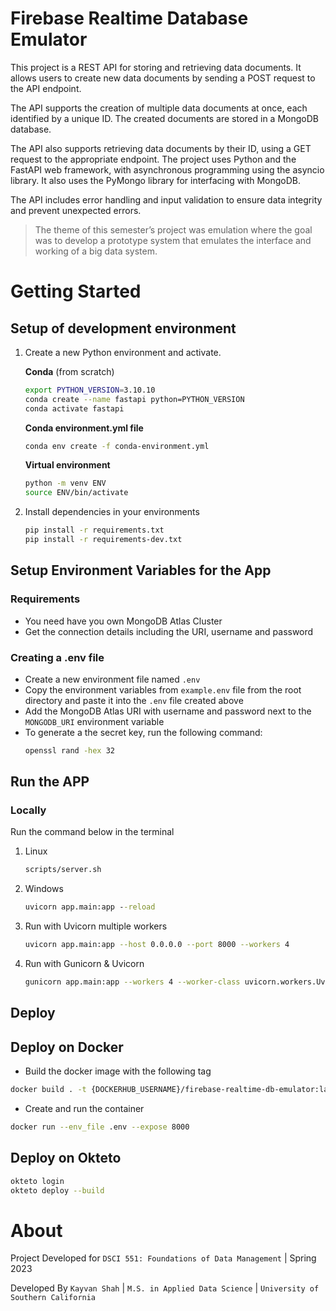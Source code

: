 # Firebase Realtime Database Emulator

This project is a REST API for storing and retrieving data documents. It allows
users to create new data documents by sending a POST request to the API
endpoint.

The API supports the creation of multiple data documents at once, each
identified by a unique ID. The created documents are stored in a MongoDB
database.

The API also supports retrieving data documents by their ID, using a GET request
to the appropriate endpoint. The project uses Python and the FastAPI web
framework, with asynchronous programming using the asyncio library. It also uses
the PyMongo library for interfacing with MongoDB.

The API includes error handling and input validation to ensure data integrity
and prevent unexpected errors.

> The theme of this semester’s project was emulation where the goal was to
> develop a prototype system that emulates the interface and working of a big
> data system.

# Getting Started

## Setup of development environment

1. Create a new Python environment and activate.

    **Conda** (from scratch)

    ```bash
    export PYTHON_VERSION=3.10.10
    conda create --name fastapi python=PYTHON_VERSION
    conda activate fastapi
    ```

    **Conda environment.yml file**

    ```bash
    conda env create -f conda-environment.yml
    ```

    **Virtual environment**

    ```bash
    python -m venv ENV
    source ENV/bin/activate
    ```

2. Install dependencies in your environments

    ```bash
    pip install -r requirements.txt
    pip install -r requirements-dev.txt
    ```

## Setup Environment Variables for the App

### Requirements

-   You need have you own MongoDB Atlas Cluster
-   Get the connection details including the URI, username and password

### Creating a .env file

-   Create a new environment file named `.env`
-   Copy the environment variables from `example.env` file from the root
    directory and paste it into the `.env` file created above
-   Add the MongoDB Atlas URI with username and password next to the
    `MONGODB_URI` environment variable
-   To generate a the secret key, run the following command:
    ```bash
    openssl rand -hex 32
    ```

## Run the APP

### Locally

Run the command below in the terminal

1. Linux

    ```bash
    scripts/server.sh
    ```

2. Windows

    ```cmd
    uvicorn app.main:app --reload
    ```

3. Run with Uvicorn multiple workers

    ```bash
    uvicorn app.main:app --host 0.0.0.0 --port 8000 --workers 4
    ```

4. Run with Gunicorn & Uvicorn
    ```bash
    gunicorn app.main:app --workers 4 --worker-class uvicorn.workers.UvicornWorker --bind 0.0.0.0:8000
    ```

## Deploy

## Deploy on Docker

-   Build the docker image with the following tag

```bash
docker build . -t {DOCKERHUB_USERNAME}/firebase-realtime-db-emulator:latest
```

-   Create and run the container

```bash
docker run --env_file .env --expose 8000
```

## Deploy on Okteto

```bash
okteto login
okteto deploy --build
```

# About

Project Developed for `DSCI 551: Foundations of Data Management` | Spring 2023

Developed By `Kayvan Shah` | `M.S. in Applied Data Science` |
`University of Southern California`
